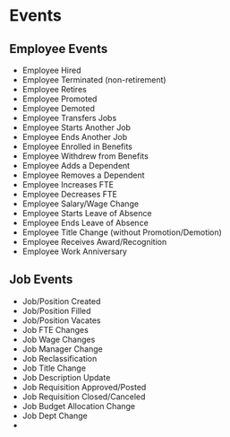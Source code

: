 # Events
## Employee Events
- Employee Hired
- Employee Terminated (non-retirement)
- Employee Retires
- Employee Promoted
- Employee Demoted
- Employee Transfers Jobs
- Employee Starts Another Job
- Employee Ends Another Job
- Employee Enrolled in Benefits
- Employee Withdrew from Benefits
- Employee Adds a Dependent
- Employee Removes a Dependent
- Employee Increases FTE
- Employee Decreases FTE
- Employee Salary/Wage Change
- Employee Starts Leave of Absence
- Employee Ends Leave of Absence
- Employee Title Change (without Promotion/Demotion)
- Employee Receives Award/Recognition
- Employee Work Anniversary

## Job Events
- Job/Position Created
- Job/Position Filled
- Job/Position Vacates
- Job FTE Changes
- Job Wage Changes
- Job Manager Change
- Job Reclassification
- Job Title Change
- Job Description Update
- Job Requisition Approved/Posted
- Job Requisition Closed/Canceled
- Job Budget Allocation Change
- Job Dept Change
- 




